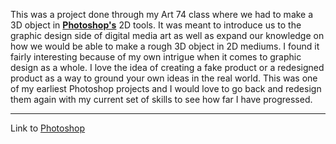 This was a project done through my Art 74 class where we had to make a 3D object in **[Photoshop's](https://www.adobe.com/products/photoshop.html)** 2D tools. It was meant to introduce us to the graphic design side of digital media art as well as expand our knowledge on how we would be able to make a rough 3D object in 2D mediums. I found it fairly interesting because of my own intrigue when it comes to graphic design as a whole. I love the idea of creating a fake product or a redesigned product as a way to ground your own ideas in the real world. This was one of my earliest Photoshop projects and I would love to go back and redesign them again with my current set of skills to see how far I have progressed.

---

Link to [Photoshop](https://www.adobe.com/products/photoshop.html)
